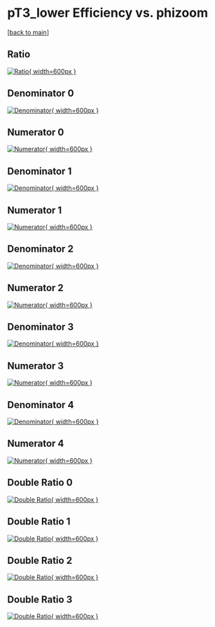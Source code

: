 # pT3_lower Efficiency vs. phizoom

[[back to main](./)]



## Ratio

[![Ratio](../mtv/var/pT3_lower_loweta_211_-1_eff_phizoom.png){ width=600px }](../mtv/var/pT3_lower_loweta_211_-1_eff_phizoom.pdf)

## Denominator 0

[![Denominator](../mtv/den/pT3_lower_loweta_211_-1_eff_phizoom_den0.png){ width=600px }](../mtv/den/pT3_lower_loweta_211_-1_eff_phizoom_den0.pdf)

## Numerator 0

[![Numerator](../mtv/num/pT3_lower_loweta_211_-1_eff_phizoom_num0.png){ width=600px }](../mtv/num/pT3_lower_loweta_211_-1_eff_phizoom_num0.pdf)

## Denominator 1

[![Denominator](../mtv/den/pT3_lower_loweta_211_-1_eff_phizoom_den1.png){ width=600px }](../mtv/den/pT3_lower_loweta_211_-1_eff_phizoom_den1.pdf)

## Numerator 1

[![Numerator](../mtv/num/pT3_lower_loweta_211_-1_eff_phizoom_num1.png){ width=600px }](../mtv/num/pT3_lower_loweta_211_-1_eff_phizoom_num1.pdf)

## Denominator 2

[![Denominator](../mtv/den/pT3_lower_loweta_211_-1_eff_phizoom_den2.png){ width=600px }](../mtv/den/pT3_lower_loweta_211_-1_eff_phizoom_den2.pdf)

## Numerator 2

[![Numerator](../mtv/num/pT3_lower_loweta_211_-1_eff_phizoom_num2.png){ width=600px }](../mtv/num/pT3_lower_loweta_211_-1_eff_phizoom_num2.pdf)

## Denominator 3

[![Denominator](../mtv/den/pT3_lower_loweta_211_-1_eff_phizoom_den3.png){ width=600px }](../mtv/den/pT3_lower_loweta_211_-1_eff_phizoom_den3.pdf)

## Numerator 3

[![Numerator](../mtv/num/pT3_lower_loweta_211_-1_eff_phizoom_num3.png){ width=600px }](../mtv/num/pT3_lower_loweta_211_-1_eff_phizoom_num3.pdf)

## Denominator 4

[![Denominator](../mtv/den/pT3_lower_loweta_211_-1_eff_phizoom_den4.png){ width=600px }](../mtv/den/pT3_lower_loweta_211_-1_eff_phizoom_den4.pdf)

## Numerator 4

[![Numerator](../mtv/num/pT3_lower_loweta_211_-1_eff_phizoom_num4.png){ width=600px }](../mtv/num/pT3_lower_loweta_211_-1_eff_phizoom_num4.pdf)

## Double Ratio 0

[![Double Ratio](../mtv/ratio/pT3_lower_loweta_211_-1_eff_phizoom_ratio0.png){ width=600px }](../mtv/ratio/pT3_lower_loweta_211_-1_eff_phizoom_ratio0.pdf)

## Double Ratio 1

[![Double Ratio](../mtv/ratio/pT3_lower_loweta_211_-1_eff_phizoom_ratio1.png){ width=600px }](../mtv/ratio/pT3_lower_loweta_211_-1_eff_phizoom_ratio1.pdf)

## Double Ratio 2

[![Double Ratio](../mtv/ratio/pT3_lower_loweta_211_-1_eff_phizoom_ratio2.png){ width=600px }](../mtv/ratio/pT3_lower_loweta_211_-1_eff_phizoom_ratio2.pdf)

## Double Ratio 3

[![Double Ratio](../mtv/ratio/pT3_lower_loweta_211_-1_eff_phizoom_ratio3.png){ width=600px }](../mtv/ratio/pT3_lower_loweta_211_-1_eff_phizoom_ratio3.pdf)

